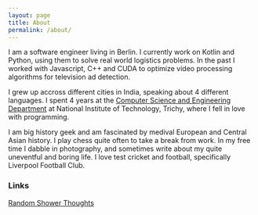 ```yaml
---
layout: page
title: About
permalink: /about/
---
```


I am a software engineer living in Berlin. I currently work on Kotlin and Python, using them to solve real world logistics problems. In the past I worked with Javascript, C++ and CUDA to optimize video processing algorithms for television ad detection.

I grew up accross different cities in India, speaking about 4 different languages. I spent 4 years at the [Computer Science and Engineering Department](https://www.nitt.edu/) at National Institute of Technology, Trichy, where I fell in love with programming.

I am big history geek and am fascinated by medival European and Central Asian history. I play chess quite often to take a break from work. In my free time I dabble in photography, and sometimes write about my quite uneventful and boring life. I love test cricket and football, specifically Liverpool Football Club.


### Links

[Random Shower Thoughts](https://samrk09.blogspot.com/)
